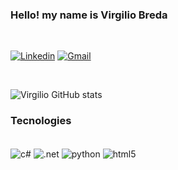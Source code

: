 ### Hello! my name is Virgilio Breda

<br>

[![Linkedin](https://img.shields.io/badge/LinkedIn-0077B5?style=for-the-badge&logo=linkedin&logoColor=white)](https://www.linkedin.com/in/virgilio-breda-4563b1259/)
[![Gmail](https://img.shields.io/badge/Gmail-D14836?style=for-the-badge&logo=gmail&logoColor=white)]()

<br>

![Virgilio GitHub stats](https://github-readme-stats.vercel.app/api?username=virgiliobreda&show_icons=true&theme=tokyonight)

### Tecnologies
<div style="display: inline_block"><br/>
    <img align="center" alt="c#" src ="https://img.shields.io/badge/C%23-239120?style=for-the-badge&logo=c-sharp&logoColor=white">
    <img align="center" alt=".net" src ="https://img.shields.io/badge/.NET-5C2D91?style=for-the-badge&logo=.net&logoColor=white"
    center" alt="html5">
     <img align="center" alt="python" src ="https://img.shields.io/badge/Python-14354C?style=for-the-badge&logo=python&logoColor=white">    
    <img align="center" alt="html5" src ="https://img.shields.io/badge/HTML-239120?style=for-the-badge&logo=html5&logoColor=white">
</div><br/>
